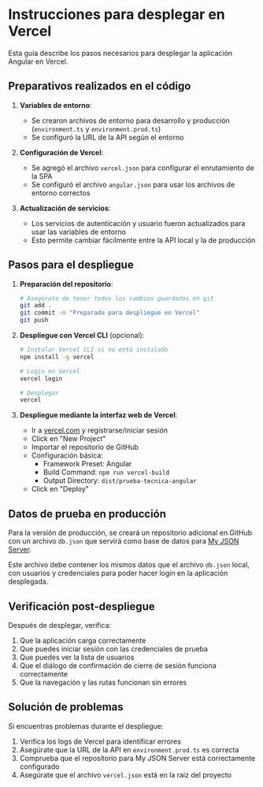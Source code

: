 # Instrucciones para desplegar en Vercel

Esta guía describe los pasos necesarios para desplegar la aplicación Angular en Vercel.

## Preparativos realizados en el código

1. **Variables de entorno**:
   - Se crearon archivos de entorno para desarrollo y producción (`environment.ts` y `environment.prod.ts`) 
   - Se configuró la URL de la API según el entorno

2. **Configuración de Vercel**:
   - Se agregó el archivo `vercel.json` para configurar el enrutamiento de la SPA
   - Se configuró el archivo `angular.json` para usar los archivos de entorno correctos

3. **Actualización de servicios**:
   - Los servicios de autenticación y usuario fueron actualizados para usar las variables de entorno
   - Esto permite cambiar fácilmente entre la API local y la de producción

## Pasos para el despliegue

1. **Preparación del repositorio**:
   ```bash
   # Asegúrate de tener todos los cambios guardados en git
   git add .
   git commit -m "Preparado para despliegue en Vercel"
   git push
   ```

2. **Despliegue con Vercel CLI** (opcional):
   ```bash
   # Instalar Vercel CLI si no está instalado
   npm install -g vercel

   # Login en Vercel
   vercel login

   # Desplegar
   vercel
   ```

3. **Despliegue mediante la interfaz web de Vercel**:
   - Ir a [vercel.com](https://vercel.com) y registrarse/iniciar sesión
   - Click en "New Project"
   - Importar el repositorio de GitHub
   - Configuración básica:
     - Framework Preset: Angular
     - Build Command: `npm run vercel-build`
     - Output Directory: `dist/prueba-tecnica-angular`
   - Click en "Deploy"

## Datos de prueba en producción

Para la versión de producción, se creará un repositorio adicional en GitHub con un archivo `db.json` que servirá como base de datos para [My JSON Server](https://my-json-server.typicode.com/).

Este archivo debe contener los mismos datos que el archivo `db.json` local, con usuarios y credenciales para poder hacer login en la aplicación desplegada.

## Verificación post-despliegue

Después de desplegar, verifica:

1. Que la aplicación carga correctamente
2. Que puedes iniciar sesión con las credenciales de prueba
3. Que puedes ver la lista de usuarios
4. Que el diálogo de confirmación de cierre de sesión funciona correctamente
5. Que la navegación y las rutas funcionan sin errores

## Solución de problemas

Si encuentras problemas durante el despliegue:

1. Verifica los logs de Vercel para identificar errores
2. Asegúrate que la URL de la API en `environment.prod.ts` es correcta
3. Comprueba que el repositorio para My JSON Server está correctamente configurado
4. Asegúrate que el archivo `vercel.json` está en la raíz del proyecto 
